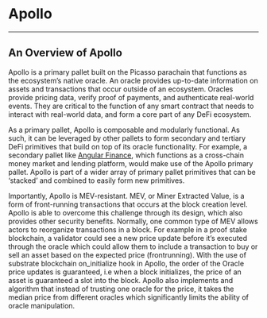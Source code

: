 # Apollo

---

## An Overview of Apollo

Apollo is a primary pallet built on the Picasso parachain that functions as the ecosystem’s native oracle. 
An oracle provides up-to-date information on assets and transactions that occur outside of an ecosystem. 
Oracles provide pricing data, verify proof of payments, and authenticate real-world events. 
They are critical to the function of any smart contract that needs to interact with real-world data, 
and form a core part of any DeFi ecosystem.

As a primary pallet, Apollo is composable and modularly functional. As such, 
it can be leveraged by other pallets to form secondary and tertiary DeFi primitives that build on top of its oracle functionality. 
For example, a secondary pallet like [Angular Finance](angular.finance), 
which functions as a cross-chain money market and lending platform, would make use of the Apollo primary pallet. 
Apollo is part of a wider array of primary pallet primitives that can be ‘stacked’ and combined to easily form new primitives.

Importantly, Apollo is MEV-resistant. MEV, or Miner Extracted Value, 
is a form of front-running transactions that occurs at the block creation level. 
Apollo is able to overcome this challenge through its design, which also provides other security benefits. Normally, 
one common type of MEV allows actors to reorganize transactions in a block. For example in a proof stake blockchain, 
a validator could see a new price update before it’s executed through the oracle which could allow them to include a transaction to buy or sell an asset based on the expected price (frontrunning). 
With the use of substrate blockchain on_initialize hook in Apollo, the order of the Oracle price updates is guaranteed, 
i.e when a block initializes, the price of an asset is guaranteed a slot into the block. 
Apollo also implements and algorithm that instead of trusting one oracle for the price, 
it takes the median price from different oracles which significantly limits the ability of oracle manipulation.
